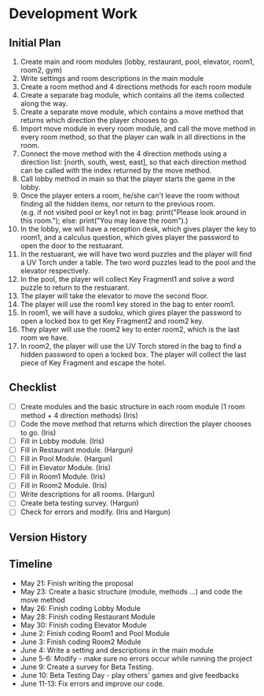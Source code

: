 # Development Work

## Initial Plan
1. Create main and room modules (lobby, restaurant, pool, elevator, room1, room2, gym)
2. Write settings and room descriptions in the main module
3. Create a room method and 4 directions methods for each room module
4. Create a separate bag module, which contains all the items collected along the way.
5. Create a separate move module, which contains a move method that returns which direction the player chooses to go.
6. Import move module in every room module, and call the move method in every room method, so that the player can walk in all directions in the room.
7. Connect the move method with the 4 direction methods using a direction list: [north, south, west, east], so that each direction method can be called with the index returned by the move method.
8. Call lobby method in main so that the player starts the game in the lobby.
9. Once the player enters a room, he/she can't leave the room without finding all the hidden items, nor return to the previous room. \
   (e.g. if not visited pool or key1 not in bag: print("Please look around in this room."); else: print("You may leave the room").)
10. In the lobby, we will have a reception desk, which gives player the key to room1, and a calculus question, which gives player the password to open the door to the restuarant.
11. In the restuarant, we will have two word puzzles and the player will find a UV Torch under a table. The two word puzzles lead to the pool and the elevator respectively.
12. In the pool, the player will collect Key Fragment1 and solve a word puzzle to return to the restuarant.
13. The player will take the elevator to move the second floor.
14. The player will use the room1 key stored in the bag to enter room1.
15. In room1, we will have a sudoku, which gives player the password to open a locked box to get Key Fragment2 and room2 key.
16. They player will use the room2 key to enter room2, which is the last room we have.
17. In room2, the player will use the UV Torch stored in the bag to find a hidden password to open a locked box. The player will collect the last piece of Key Fragment and escape the hotel.


## Checklist
- [ ] Create modules and the basic structure in each room module (1 room method + 4 direction methods) (Iris)
- [ ] Code the move method that returns which direction the player chooses to go. (Iris)
- [ ] Fill in Lobby module. (Iris)
- [ ] Fill in Restaurant module. (Hargun)
- [ ] Fill in Pool Module. (Hargun)
- [ ] Fill in Elevator Module. (Iris)
- [ ] Fill in Room1 Module. (Iris)
- [ ] Fill in Room2 Module. (Iris)
- [ ] Write descriptions for all rooms. (Hargun)
- [ ] Create beta testing survey. (Hargun)
- [ ] Check for errors and modify. (Iris and Hargun)

## Version History


## Timeline
- May 21: Finish writing the proposal
- May 23: Create a basic structure (module, methods ...) and code the move method
- May 26: Finish coding Lobby Module
- May 28: Finish coding Restaurant Module
- May 30: Finish coding Elevator Module
- June 2: Finish coding Room1 and Pool Module
- June 3: Finish coding Room2 Module
- June 4: Write a setting and descriptions in the main module
- June 5-6: Modify - make sure no errors occur while running the project
- June 9: Create a survey for Beta Testing.
- June 10: Beta Testing Day - play others' games and give feedbacks
- June 11-13: Fix errors and improve our code. 
